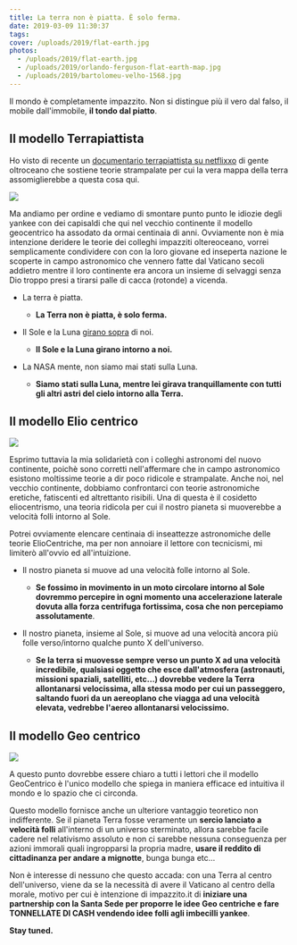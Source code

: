 ```yaml
---
title: La terra non è piatta. È solo ferma.
date: 2019-03-09 11:30:37
tags:
cover: /uploads/2019/flat-earth.jpg
photos:
  - /uploads/2019/flat-earth.jpg
  - /uploads/2019/orlando-ferguson-flat-earth-map.jpg
  - /uploads/2019/bartolomeu-velho-1568.jpg
---
```

Il mondo è completamente impazzito. 
Non si distingue più il vero dal falso, il mobile dall'immobile, __il tondo dal piatto__.

## Il modello Terrapiattista

Ho visto di recente un [documentario terrapiattista su netflixxo](https://www.netflix.com/title/81015076) di gente oltroceano che sostiene teorie strampalate per cui la vera mappa della terra assomiglierebbe a questa cosa qui.

![](/uploads/2019/orlando-ferguson-flat-earth-map.jpg)

Ma andiamo per ordine e vediamo di smontare punto punto le idiozie degli yankee con dei capisaldi che qui nel vecchio continente il modello geocentrico ha assodato da ormai centinaia di anni.
Ovviamente non è mia intenzione deridere le teorie dei colleghi impazziti oltereoceano, vorrei semplicamente condividere con con la loro giovane ed inseperta nazione le scoperte in campo astronomico che vennero fatte dal Vaticano secoli addietro mentre il loro continente era ancora un insieme di selvaggi senza Dio troppo presi a tirarsi palle di cacca (rotonde) a vicenda.

* La terra è piatta.
  * __La Terra non è piatta, è solo ferma.__

* Il Sole e la Luna [girano sopra](http://walter.bislins.ch/bloge/index.asp?page=flat+earth+dome+model) di noi.
  * __Il Sole e la Luna girano intorno a noi.__

* La NASA mente, non siamo mai stati sulla Luna.
  * __Siamo stati sulla Luna, mentre lei girava tranquillamente con tutti gli altri astri del cielo intorno alla Terra.__

## Il modello Elio centrico

![](/uploads/2019/eliocentrismo.jpg)

Esprimo tuttavia la mia solidarietà con i colleghi astronomi del nuovo continente, poichè sono corretti nell'affermare che in campo astronomico esistono moltissime teorie a dir poco ridicole e strampalate.
Anche noi, nel vecchio continente, dobbiamo confrontarci con teorie astronomiche eretiche, fatiscenti ed altrettanto risibili.
Una di questa è il cosidetto eliocentrismo, una teoria ridicola per cui il nostro pianeta si muoverebbe a velocità folli intorno al Sole.

Potrei ovviamente elencare centinaia di inseattezze astronomiche delle teorie ElioCentriche, ma per non annoiare il lettore con tecnicismi, mi limiterò all'ovvio ed all'intuizione.

* Il nostro pianeta si muove ad una velocità folle intorno al Sole.
  * __Se fossimo in movimento in un moto circolare intorno al Sole dovremmo percepire in ogni momento una accelerazione laterale dovuta alla forza centrifuga fortissima, cosa che non percepiamo assolutamente__.

* Il nostro pianeta, insieme al Sole, si muove ad una velocità ancora più folle verso/intorno qualche punto X dell'universo.
  * __Se la terra si muovesse sempre verso un punto X ad una velocità incredibile, qualsiasi oggetto che esce dall'atmosfera (astronauti, missioni spaziali, satelliti, etc...) dovrebbe vedere la Terra allontanarsi velocissima, alla stessa modo per cui un passeggero, saltando fuori da un aereoplano che viagga ad una velocità elevata, vedrebbe l'aereo allontanarsi velocissimo.__

## Il modello Geo centrico

![](/uploads/2019/bartolomeu-velho-1568.jpg)

A questo punto dovrebbe essere chiaro a tutti i lettori che il modello GeoCentrico è l'unico modello che spiega in maniera efficace ed intuitiva il mondo e lo spazio che ci circonda.

Questo modello fornisce anche un ulteriore vantaggio teoretico non indifferente.
Se il pianeta Terra fosse veramente un __sercio lanciato a velocità folli__ all'interno di un universo sterminato, allora sarebbe facile cadere nel relativismo assoluto e non ci sarebbe nessuna conseguenza per azioni immorali quali ingropparsi la propria madre, __usare il reddito di cittadinanza per andare a mignotte__, bunga bunga etc...

Non è interesse di nessuno che questo accada: con una Terra al centro dell'universo, viene da se la necessità di avere il Vaticano al centro della morale, motivo per cui è intenzione di impazzito.it di __iniziare una partnership con la Santa Sede per proporre le idee Geo centriche e fare TONNELLATE DI CASH vendendo idee folli agli imbecilli yankee__.

__Stay tuned.__
